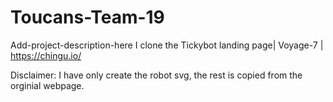 # Toucans-Team-19
Add-project-description-here I clone the Tickybot landing page| Voyage-7 | https://chingu.io/

Disclaimer:
I have only create the robot svg, the rest is copied from the orginial webpage.
